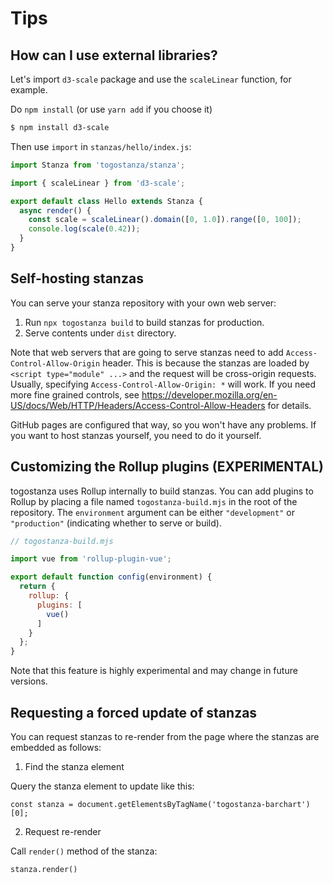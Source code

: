 # Tips

## How can I use external libraries?

Let's import `d3-scale` package and use the `scaleLinear` function, for example.

Do `npm install` (or use `yarn add` if you choose it)

```sh
$ npm install d3-scale
```

Then use `import` in `stanzas/hello/index.js`:

```js
import Stanza from 'togostanza/stanza';

import { scaleLinear } from 'd3-scale';

export default class Hello extends Stanza {
  async render() {
    const scale = scaleLinear().domain([0, 1.0]).range([0, 100]);
    console.log(scale(0.42));
  }
}
```

## Self-hosting stanzas

You can serve your stanza repository with your own web server:

1. Run `npx togostanza build` to build stanzas for production.
2. Serve contents under `dist` directory.

Note that web servers that are going to serve stanzas need to add `Access-Control-Allow-Origin` header. This is because the stanzas are loaded by `<script type="module" ...>` and the request will be cross-origin requests. Usually, specifying `Access-Control-Allow-Origin: *` will work. If you need more fine grained controls, see https://developer.mozilla.org/en-US/docs/Web/HTTP/Headers/Access-Control-Allow-Headers for details.

GitHub pages are configured that way, so you won't have any problems. If you want to host stanzas yourself, you need to do it yourself.

## Customizing the Rollup plugins (EXPERIMENTAL)

togostanza uses Rollup internally to build stanzas. You can add plugins to Rollup by placing a file named `togostanza-build.mjs` in the root of the repository. The `environment` argument can be either `"development"` or `"production"` (indicating whether to serve or build).

``` js
// togostanza-build.mjs

import vue from 'rollup-plugin-vue';

export default function config(environment) {
  return {
    rollup: {
      plugins: [
        vue()
      ]
    }
  };
}
```

Note that this feature is highly experimental and may change in future versions.

## Requesting a forced update of stanzas

You can request stanzas to re-render from the page where the stanzas are embedded as follows:

1. Find the stanza element

Query the stanza element to update like this:

```
const stanza = document.getElementsByTagName('togostanza-barchart')[0];
```

2. Request re-render

Call `render()` method of the stanza:

```
stanza.render()
```